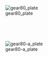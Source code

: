 ![gear80_plate](https://github.com/cosmosalad/Gear80/assets/45204109/eade9d3a-87f1-40b0-abd6-4a5696da3904)<br/>
gear80_plate

<br/><br/><br/>

![gear80-a_plate](https://github.com/cosmosalad/Gear80/assets/45204109/7ddf5981-359f-4589-b694-5ed7527d1b38)<br/>
gear80-a_plate
